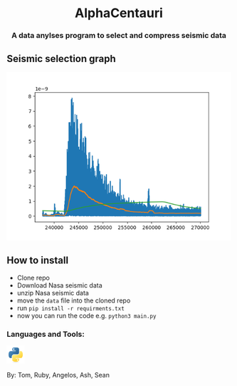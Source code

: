<h1 align="center"> AlphaCentauri</h1>
<h3 align="center">A data anylses program to select and compress seismic data</h3>
<h2>Seismic selection graph</h2>

<img src="https://github.com/AngelosLeEpic/2024_NASA_SpaceApps/blob/main/Figure_1.png" alt="matplotlib seismeic selection graph"/>

<h2>How to install</h2>

<ul>
  <li>Clone repo</li>
  <li>Download Nasa seismic data</li>
  <li>unzip Nasa seismic data</li>
  <li>move the <code>data</code> file into the cloned repo</li>
  <li>run <code>pip install -r requirments.txt</code></li>
  <li>now you can run the code e.g. <code>python3 main.py</code></li>
</ul> 

<h3 align="left">Languages and Tools:</h3>
<p align="left"> <a href="https://www.python.org" target="_blank" rel="noreferrer"> <img src="https://raw.githubusercontent.com/devicons/devicon/master/icons/python/python-original.svg" alt="python" width="40" height="40"/> </a> </p>
<p>By: Tom, Ruby, Angelos, Ash, Sean</p>

